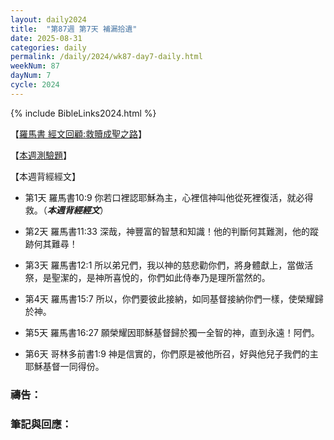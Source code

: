 ```yaml
---
layout: daily2024
title:  "第87週 第7天 補漏拾遺"
date: 2025-08-31
categories: daily
permalink: /daily/2024/wk87-day7-daily.html
weekNum: 87
dayNum: 7
cycle: 2024
---
```


{% include BibleLinks2024.html %}

【<a href="https://youtu.be/AKepw3309mU" target="_blank">羅馬書 經文回顧:救贖成聖之路</a>】

【<a href="https://forms.office.com/r/dXxPc0zB00" target="_blank">本週測驗題</a>】

【本週背經經文】
+ 第1天 羅馬書10:9 你若口裡認耶穌為主，心裡信神叫他從死裡復活，就必得救。（_**本週背經經文**_）

+ 第2天 羅馬書11:33 深哉，神豐富的智慧和知識！他的判斷何其難測，他的蹤跡何其難尋！

+ 第3天 羅馬書12:1 所以弟兄們，我以神的慈悲勸你們，將身體獻上，當做活祭，是聖潔的，是神所喜悅的，你們如此侍奉乃是理所當然的。

+ 第4天 羅馬書15:7 所以，你們要彼此接納，如同基督接納你們一樣，使榮耀歸於神。

+ 第5天 羅馬書16:27 願榮耀因耶穌基督歸於獨一全智的神，直到永遠！阿們。

+ 第6天 哥林多前書1:9 神是信實的，你們原是被他所召，好與他兒子我們的主耶穌基督一同得份。

### 禱告：

### 筆記與回應：